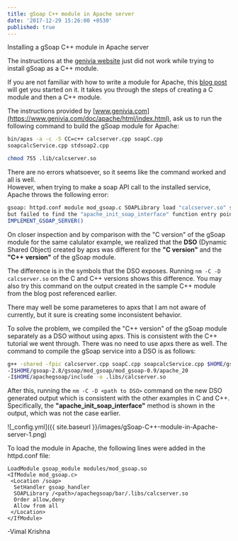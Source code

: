 ```yaml
---
title: gSoap C++ module in Apache server
date: '2017-12-29 15:26:00 +0530'
published: true
---
```


Installing a gSoap C++ module in Apache server

The instructions at the [genivia website](https://www.genivia.com/doc/apache/html/index.html) just did not work while trying to install gSoap as a C++ module.

If you are not familiar with how to write a module for Apache, this [blog post](http://theunixtips.com/howto-develop-apache-module-in-c/) will get you started on it. It takes you through the steps of creating a C module and then a C++ module.

The instructions provided by [www.genivia.com](https://www.genivia.com/doc/apache/html/index.html), ask us to run the following command to build the gSoap module for Apache:  
```bash
bin/apxs -a -c -S CC=c++ calcserver.cpp soapC.cpp 
soapcalcService.cpp stdsoap2.cpp

chmod 755 .lib/calcserver.so
```

There are no errors whatsoever, so it seems like the command worked and all is well.  
However, when trying to make a soap API call to the installed service, Apache throws the following error:  
````bash
gsoap: httpd.conf module mod_gsoap.c SOAPLibrary load "calcserver.so" success,  
but failed to find the "apache_init_soap_interface" function entry point defined by  
IMPLEMENT_GSOAP_SERVER()
````

On closer inspection and by comparison with the "C version" of the gSoap module for the same calulator example, we realized that the **DSO** (Dynamic Shared Object) created by apxs was different for the **"C version"** and the **"C++ version"** of the gSoap module.  

The difference is in the symbols that the DSO exposes. Running ````nm -C -D calcserver.so```` on the C and C++ versions shows this difference. You may also try this command on the output created in the sample C++ module from the blog post referenced earlier.

There may well be some parameteres to apxs that I am not aware of currently, but it sure is creating some inconsistent behavior. 

To solve the problem, we compiled the "C++ version" of the gSoap module separately as a DSO without using apxs. This is consistent with the C++ tutorial we went through. There was no need to use apxs there as well. The command to compile the gSoap service into a DSO is as follows: 
````bash
g++ -shared -fpic calcserver.cpp soapC.cpp soapcalcService.cpp $HOME/gsoap-2.8/gsoap/stdsoap2.cpp  
-I$HOME/gsoap-2.8/gsoap/mod_gsoap/mod_gsoap-0.9/apache_20 
-I$HOME/apachegsoap/include -o .libs/calcserver.so
````

After this, running the ````nm -C -D <path to DSO>```` command on the new DSO generated output which is consistent with the other examples in C and C++. Specifically, the **"apache_init_soap_interface"** method is shown in the output, which was not the case earlier.

![_config.yml]({{ site.baseurl }}/images/gSoap-C++-module-in-Apache-server-1.png)


To load the module in Apache, the following lines were added in the httpd.conf file:
````ApacheConf
LoadModule gsoap_module modules/mod_gsoap.so
<IfModule mod_gsoap.c>
 <Location /soap>
  SetHandler gsoap_handler
  SOAPLibrary /<path>/apachegsoap/bar/.libs/calcserver.so
  Order allow,deny
  Allow from all
 </Location>
</IfModule>
````  
-Vimal Krishna
